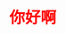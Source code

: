 <!DOCTYPE html>
<html lang="en">
<head>
    <meta charset="UTF-8">
</head>
<body>
<h1 style="color:red;">你好啊</h1>
</body>
</html>
<!-- ### Hi there 👋
I'm a software developer,not defined by any language.  

[![Top Langs](https://github-readme-stats.vercel.app/api/top-langs/?username=soclear&hide_border=true&bg_color=135,F6D242,FF52E5)](https://github.com/anuraghazra/github-readme-stats) -->
<!--
**SoClear/SoClear** is a ✨ _special_ ✨ repository because its `README.md` (this file) appears on your GitHub profile.

Here are some ideas to get you started:

- 🔭 I’m currently working on ...
- 🌱 I’m currently learning ...
- 👯 I’m looking to collaborate on ...
- 🤔 I’m looking for help with ...
- 💬 Ask me about ...
- 📫 How to reach me: ...
- 😄 Pronouns: ...
- ⚡ Fun fact: ...
-->
